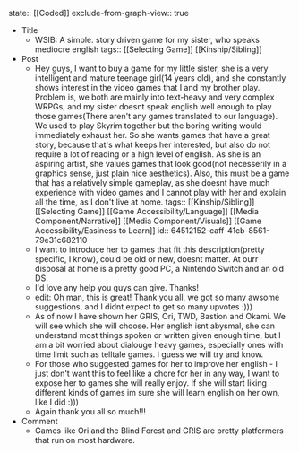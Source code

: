 state:: [[Coded]]
exclude-from-graph-view:: true

- Title
  - WSIB: A simple. story driven game for my sister, who speaks mediocre english
    tags:: [[Selecting Game]] [[Kinship/Sibling]]
- Post
  - Hey guys, I want to buy a game for my little sister, she is a very intelligent and mature teenage girl(14 years old), and she constantly shows interest in the video games that I and my brother play. Problem is, we both are mainly into text-heavy and very complex WRPGs, and my sister doesnt speak english well enough to play those games(There aren't any games translated to our language). We used to play Skyrim together but the boring writing would immediately exhaust her. So she wants games that have a great story, because that's what keeps her interested, but also do not require a lot of reading or a high level of english. As she is an aspiring artist, she values games that look good(not necesserily in a graphics sense, just plain nice aesthetics). Also, this must be a game that has a relatively simple gameplay, as she doesnt have much experience with video games and I cannot play with her and explain all the time, as I don't live at home.
    tags:: [[Kinship/Sibling]] [[Selecting Game]] [[Game Accessibility/Language]] [[Media Component/Narrative]] [[Media Component/Visuals]] [[Game Accessibility/Easiness to Learn]]
    id:: 64512152-caff-41cb-8561-79e31c682110
  - I want to introduce her to games that fit this description(pretty specific, I know), could be old or new, doesnt matter. At ourr disposal at home is a pretty good PC, a Nintendo Switch and an old DS.
  - I'd love any help you guys can give. Thanks!
  - edit: Oh man, this is great! Thank you all, we got so many awsome suggestions, and I didnt expect to get so many upvotes :)))
  - As of now I have shown her GRIS, Ori, TWD, Bastion and Okami. We will see which she will choose. Her english isnt abysmal, she can understand most things spoken or written given enough time, but I am a bit worried about dialouge heavy games, especially ones with time limit such as telltale games. I guess we will try and know.
  - For those who suggested games for her to improve her english - I just don't want this to feel like a chore for her in any way, I want to expose her to games she will really enjoy. If she will start liking different kinds of games im sure she will learn english on her own, like I did :)))
  - Again thank you all so much!!!
- Comment
  - Games like Ori and the Blind Forest and GRIS are pretty platformers that run on most hardware.

